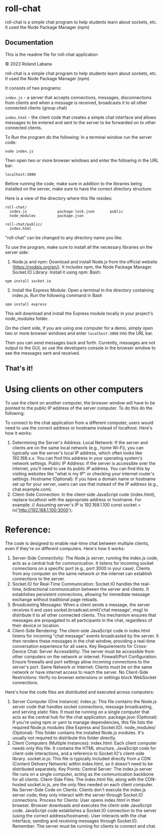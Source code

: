 
# roll-chat

roll-chat is a simple chat program to help students learn about sockets, etc. It used the Node Package Manager (npm)


## Documentation


This is the readme file for roll-chat application

© 2023 Roland Labana

roll-chat is a simple chat program to help students learn about sockets, etc. It used the Node Package Manager (npm)

It consists of two programs:

`index.js` - a server that accepts connections, messages, disconnections from clients and when a message is received, broadcasts it to all other connected clients (group chat)

`index.html` - the client code that creates a simple chat interface and allows messages to be entered and sent to the server to be forwarded on to other connected clients.

To Run the program do the following:
In a terminal window run the server code:

`node index.js`

Then open two or more browser windows and enter the following in the URL bar:

`localhost:3000`

Before running the code, make sure in addition to the libraries being installed on the server, make sure to have the correct directory structure:

Here is a view of the directory where this file resides:

```
roll-chat/
  index.js             	package-lock.json       public
  node_modules         	package.json

roll-chat/public/
  index.html
```

“roll-chat” can be changed to any directory name you like. 

To use the program, make sure to install all the necessary libraries on the server side:

1. Node.js and npm: Download and install Node.js from the official website (https://nodejs.org/en/). It includes npm, the Node Package Manager.
Socket.IO Library: Install it using npm:
Bash:

``npm install socket.io``

2. Install the Express Module:
Open a terminal in the directory containing index.js.
Run the following command in Bash

``npm install express``

This will download and install the Express module locally in your project's node_modules folder.

On the client side, if you are using one computer for a demo, simply open two or more browser windows and enter `localhost:3000` into the URL bar.

Then you can send messages back and forth. 
Currently, messages are not output to the GUI, so use the developers console in the browser window to see the messages sent and received. 

## That's it!


# Using clients on other computers
To use the client on another computer, the browser window will have to be pointed to the public IP address of the server computer. To do this do the following:

To connect to the chat application from a different computer, users would need to use the correct address or hostname instead of localhost. Here's how it works:
1. Determining the Server's Address:
Local Network:
If the server and clients are on the same local network (e.g., home Wi-Fi), you can typically use the server's local IP address, which often looks like 192.168.x.x. You can find this address in your operating system's network settings.
Public IP Address:
If the server is accessible over the internet, you'll need to use its public IP address. You can find this by visiting websites like "what is my IP" or checking your internet router's settings.
Hostname (Optional):
If you have a domain name or hostname set up for your server, users can use that instead of the IP address (e.g., chat.example.com).
2. Client-Side Connection:
In the client-side JavaScript code (index.html), replace localhost with the appropriate address or hostname. For example:
// Assuming server's IP is 192.168.1.100
const socket = io('http://192.168.1.100:3000'); 


# Reference:
The code is designed to enable real-time chat between multiple clients, even if they're on different computers. Here's how it works:
1. Server-Side Connectivity:
The Node.js server, running the index.js code, acts as a central hub for communication.
It listens for incoming socket connections on a specific port (e.g., port 3000 in your case).
Clients from any computer on the same network or the internet can establish connections to the server.
2. Socket.IO for Real-Time Communication:
Socket.IO handles the real-time, bidirectional communication between the server and clients.
It establishes persistent connections, allowing for immediate message exchange without traditional page reloads.
3. Broadcasting Messages:
When a client sends a message, the server receives it and uses socket.broadcast.emit('chat message', msg) to distribute it to all other connected clients.
This mechanism ensures that messages are propagated to all participants in the chat, regardless of their device or location.
4. Client-Side Rendering:
The client-side JavaScript code in index.html listens for incoming "chat message" events broadcasted by the server.
It then renders these messages in the chat window, providing a real-time conversation experience for all users.
Key Requirements for Cross-Device Chat:
Server Accessibility: The server must be accessible from other computers on the network or internet.
Firewall/Port Configuration: Ensure firewalls and port settings allow incoming connections to the server's port.
Same Network or Internet: Clients must be on the same network or have internet access to reach the server.
No Client-Side Restrictions: Verify no browser extensions or settings block WebSocket connections.


Here's how the code files are distributed and executed across computers:
1. Server Computer (One Instance):
index.js: This file contains the Node.js server code that handles socket connections, message broadcasting, and serving static files. It must be running on a single computer that acts as the central hub for the chat application.
package.json (Optional): If you're using npm or yarn to manage dependencies, this file lists the required Node.js modules (like Express and Socket.IO).
node_modules/ (Optional): This folder contains the installed Node.js modules. It's usually not required to distribute this folder directly.
2. Client Computers (Multiple Instances):
index.html: Each client computer needs only this file. It contains the HTML structure, JavaScript code for client-side interactions, and a reference to Socket.IO's client-side library.
socket.io.js: This file is typically included directly from a CDN (Content Delivery Network) within index.html, so it doesn't need to be distributed separately.
Key Points:
Central Server: The index.js server file runs on a single computer, acting as the communication backbone for all clients.
Client-Side Files: The index.html file, along with the CDN-hosted socket.io.js, are the only files needed on each client computer.
No Server-Side Code on Clients: Clients don't execute the index.js server code; they only interact with the server through Socket.IO connections.
Process for Clients:
User opens index.html in their browser.
Browser downloads and executes the client-side JavaScript code.
JavaScript code establishes a Socket.IO connection to the server (using the correct address/hostname).
User interacts with the chat interface, sending and receiving messages through Socket.IO.
Remember: The server must be running for clients to connect and chat.

